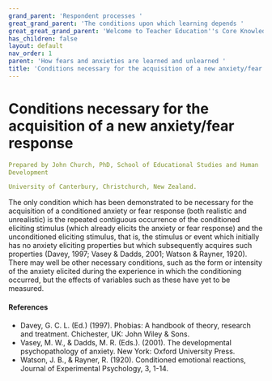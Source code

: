 ```yaml
---
grand_parent: 'Respondent processes '
great_grand_parent: 'The conditions upon which learning depends '
great_great_grand_parent: 'Welcome to Teacher Education''s Core Knowledge and Skills.'
has_children: false
layout: default
nav_order: 1
parent: 'How fears and anxieties are learned and unlearned '
title: 'Conditions necessary for the acquisition of a new anxiety/fear response '
---
```

# Conditions necessary for the acquisition of a new anxiety/fear response


```yaml
Prepared by John Church, PhD, School of Educational Studies and Human
Development

University of Canterbury, Christchurch, New Zealand.
```


The only condition which has been demonstrated to be necessary for the
acquisition of a conditioned anxiety or fear response (both realistic
and unrealistic) is the repeated contiguous occurrence of the
conditioned eliciting stimulus (which already elicits the anxiety or
fear response) and the unconditioned eliciting stimulus, that is, the
stimulus or event which initially has no anxiety eliciting properties
but which subsequently acquires such properties (Davey, 1997; Vasey &
Dadds, 2001; Watson & Rayner, 1920). There may well be other necessary
conditions, such as the form or intensity of the anxiety elicited during
the experience in which the conditioning occurred, but the effects of
variables such as these have yet to be measured.


#### References

-   Davey, G. C. L. (Ed.) (1997). Phobias: A handbook of theory,
    research and treatment. Chichester, UK: John Wiley & Sons.
-   Vasey, M. W., & Dadds, M. R. (Eds.). (2001). The developmental
    psychopathology of anxiety. New York: Oxford University Press.
-   Watson, J. B., & Rayner, R. (1920). Conditioned emotional reactions,
    Journal of Experimental Psychology, 3, 1-14.
